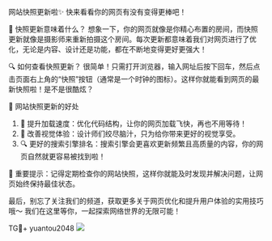 网站快照更新啦✨ 快来看看你的网页有没有变得更棒吧！

🌟 快照更新意味着什么？
想象一下，你的网页就像是你精心布置的房间，而快照更新就像是摄影师来重新拍摄这个房间。每次更新都意味着我们对网页进行了优化，无论是内容、设计还是功能，都在不断地变得更好更强大！

🔍 如何查看快照更新？
很简单！只需打开浏览器，输入网址后按下回车，然后点击页面右上角的“快照”按钮（通常是一个时钟的图标）。这样你就能看到网页的最新快照啦！是不是很酷炫？

🔧 网站快照更新的好处
1. 🚀 提升加载速度：优化代码结构，让你的网页加载飞快，再也不用等待！
2. 🎨 改善视觉体验：设计师们绞尽脑汁，只为给你带来更好的视觉享受。
3. 🔍 更好的搜索引擎排名：搜索引擎会更喜欢更新频繁且高质量的内容，你的网页自然就更容易被找到啦！

📢 重要提示：记得定期检查你的网站快照，这样你就能及时发现并解决问题，让网页始终保持最佳状态。

最后，别忘了关注我们的频道，获取更多关于网页优化和提升用户体验的实用技巧哦～ 我们在这里等你，一起探索网络世界的无限可能！

TG💪+ yuantou2048  ![](https://github.com/user-attachments/assets/42a5a4a5-fea9-4a1d-8aa0-73e57e430cca)